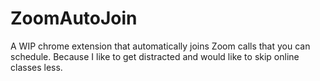 # ZoomAutoJoin
A WIP chrome extension that automatically joins Zoom calls that you can schedule. Because I like to get distracted and would like to skip online classes less.
